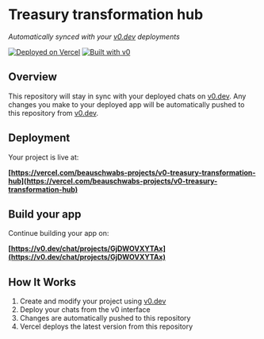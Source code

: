 # Treasury transformation hub

*Automatically synced with your [v0.dev](https://v0.dev) deployments*

[![Deployed on Vercel](https://img.shields.io/badge/Deployed%20on-Vercel-black?style=for-the-badge&logo=vercel)](https://vercel.com/beauschwabs-projects/v0-treasury-transformation-hub)
[![Built with v0](https://img.shields.io/badge/Built%20with-v0.dev-black?style=for-the-badge)](https://v0.dev/chat/projects/GjDWOVXYTAx)

## Overview

This repository will stay in sync with your deployed chats on [v0.dev](https://v0.dev).
Any changes you make to your deployed app will be automatically pushed to this repository from [v0.dev](https://v0.dev).

## Deployment

Your project is live at:

**[https://vercel.com/beauschwabs-projects/v0-treasury-transformation-hub](https://vercel.com/beauschwabs-projects/v0-treasury-transformation-hub)**

## Build your app

Continue building your app on:

**[https://v0.dev/chat/projects/GjDWOVXYTAx](https://v0.dev/chat/projects/GjDWOVXYTAx)**

## How It Works

1. Create and modify your project using [v0.dev](https://v0.dev)
2. Deploy your chats from the v0 interface
3. Changes are automatically pushed to this repository
4. Vercel deploys the latest version from this repository